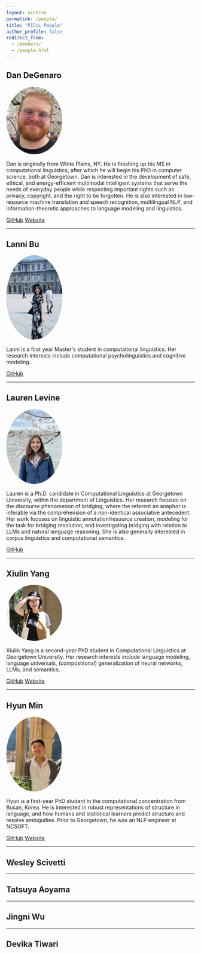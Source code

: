 ```yaml
---
layout: archive
permalink: /people/
title: "PICoL People"
author_profile: false
redirect_from: 
  - /members/
  - /people.html
---
```


## Dan DeGenaro
<img src="../images/dan.jpg" style="width:150px; border-radius:50%;" alt="Dan DeGenaro">

Dan is originally from White Plains, NY. He is finishing up his MS in computational linguistics, after which
he will begin his PhD in computer science, both at Georgetown. Dan is interested in the development of safe,
ethical, and energy-efficient multimodal intelligent systems that serve the needs of everyday people while
respecting important rights such as privacy, copyright, and the right to be forgotten. He is also interested in
low-resource machine translation and speech recognition,
multilingual NLP, and information-theoretic approaches to language modeling and linguistics.

[GitHub](https://github.com/ddegenaro) [Website](https://ddegenaro.github.io/)

---


## Lanni Bu

<img src="../images/Lanni.jpg" style="width:150px; border-radius:50%;" alt="Lanni Bu">

Lanni is a first year Master's student in computational linguistics.
Her research interests include computational psycholinguistics and cognitive modeling.

[GitHub](https://github.com/Lanni-ni)

---

## Lauren Levine

<img src="../images/Lauren.jpg" style="width:150px; border-radius:50%;" alt="Lauren Levine">

Lauren is a Ph.D. candidate in Computational Linguistics at Georgetown University,
within the department of Linguistics. Her research focuses on the discourse phenomenon of bridging,
where the referent an anaphor is inferable via the comprehension of a non-identical associative antecedent.
Her work focuses on linguistic annotation/resource creation, modeling for the task for bridging resolution,
and investigating bridging with relation to LLMs and natural language reasoning.
She is also generally interested in corpus linguistics and computational semantics.

[GitHub](https://github.com/lauren-lizzy-levine)

---

## Xiulin Yang

<img src="../images/xiulin.png" style="width:150px; height:150px; border-radius:50%;" alt="Xiulin Yang">

Xiulin Yang is a second-year PhD student in Computational Linguistics at Georgetown University.
Her research interests include language modeling, language universals, (compositional) generalization of neural
networks, LLMs, and semantics. 

[GitHub](https://github.com/xiulinyang) [Website](https://xiulinyang.github.io)

---

## Hyun Min

<img src="../images/Hyun.jpeg" style="width:150px; border-radius:50%;" alt="Hyun Min">

Hyun is a first-year PhD student in the computational concentration from Busan, Korea.
He is interested in robust representations of structure in language, and how humans and statistical learners
predict structure and resolve ambiguities. Prior to Georgetown, he was an NLP engineer at NCSOFT.

[GitHub](https://github.com/aatlantise) [Website](https://aatlantise.science/)

---

## Wesley Scivetti

---

## Tatsuya Aoyama

---

## Jingni Wu

---

## Devika Tiwari